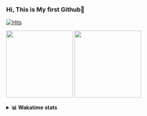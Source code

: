 ### Hi, This is My first Github👋
[![Hits](https://hits.seeyoufarm.com/api/count/incr/badge.svg?url=https%3A%2F%2Fgithub.com%2FJonghyun-Park1027&count_bg=%2379C83D&title_bg=%23555555&icon=&icon_color=%23E7E7E7&title=hits&edge_flat=false)](https://hits.seeyoufarm.com)
<br>

<!--[![Solved.ac Profile](http://mazassumnida.wtf/api/v2/generate_badge?boj=ppjjhh1027)](https://solved.ac/ppjjhh1027/)
-->
<p>
  <img height="180em" src="https://github-readme-stats-eight-rho-29.vercel.app/api?username=Jonghyun-Park1027&show_icons=true&include_all_commits=true&bg_color=30,e96443,904e95&title_color=fff&text_color=fff">
  <img height="180em" src="https://github-readme-stats-eight-rho-29.vercel.app/api/top-langs/?username=Jonghyun-Park1027&layout=compact&bg_color=30,e96443,904e95&title_color=fff&text_color=fff">


</p>
<details>
<summary><b>📊 Wakatime stats</b><br></summary>
<div>
<hr/>




<!--START_SECTION:waka-->
![Code Time](http://img.shields.io/badge/Code%20Time-380%20hrs%2015%20mins-blue)

![Profile Views](http://img.shields.io/badge/Profile%20Views-0-blue)

**🐱 My GitHub Data** 

> 📦 84.0 kB Used in GitHub's Storage 
 > 
> 🏆 141 Contributions in the Year 2023
 > 
> 🚫 Not Opted to Hire
 > 
> 📜 12 Public Repositories 
 > 
> 🔑 7 Private Repositories 
 > 
**I'm an Early 🐤** 

```text
🌞 Morning                38 commits          █████░░░░░░░░░░░░░░░░░░░░   18.63 % 
🌆 Daytime                107 commits         █████████████░░░░░░░░░░░░   52.45 % 
🌃 Evening                54 commits          ███████░░░░░░░░░░░░░░░░░░   26.47 % 
🌙 Night                  5 commits           █░░░░░░░░░░░░░░░░░░░░░░░░   02.45 % 
```
📅 **I'm Most Productive on Sunday** 

```text
Monday                   18 commits          ██░░░░░░░░░░░░░░░░░░░░░░░   08.82 % 
Tuesday                  36 commits          ████░░░░░░░░░░░░░░░░░░░░░   17.65 % 
Wednesday                14 commits          ██░░░░░░░░░░░░░░░░░░░░░░░   06.86 % 
Thursday                 13 commits          ██░░░░░░░░░░░░░░░░░░░░░░░   06.37 % 
Friday                   40 commits          █████░░░░░░░░░░░░░░░░░░░░   19.61 % 
Saturday                 40 commits          █████░░░░░░░░░░░░░░░░░░░░   19.61 % 
Sunday                   43 commits          █████░░░░░░░░░░░░░░░░░░░░   21.08 % 
```


📊 **This Week I Spent My Time On** 

```text
🕑︎ Time Zone: Asia/Seoul

💬 Programming Languages: 
Jupyter                  38 hrs 43 mins      █████████████████████████   99.65 % 
Python                   6 mins              ░░░░░░░░░░░░░░░░░░░░░░░░░   00.27 % 
CSV/TSV                  1 min               ░░░░░░░░░░░░░░░░░░░░░░░░░   00.04 % 
GitIgnore file           0 secs              ░░░░░░░░░░░░░░░░░░░░░░░░░   00.02 % 
PythonStub               0 secs              ░░░░░░░░░░░░░░░░░░░░░░░░░   00.02 % 

🔥 Editors: 
PyCharm                  38 hrs 51 mins      █████████████████████████   100.00 % 

🐱‍💻 Projects: 
competition1             23 hrs 14 mins      ███████████████░░░░░░░░░░   59.80 % 
Time_series              5 hrs 39 mins       ████░░░░░░░░░░░░░░░░░░░░░   14.56 % 
RF                       4 hrs 40 mins       ███░░░░░░░░░░░░░░░░░░░░░░   12.05 % 
Codingtest               2 hrs 15 mins       █░░░░░░░░░░░░░░░░░░░░░░░░   05.79 % 
Unknown Project          1 hr 33 mins        █░░░░░░░░░░░░░░░░░░░░░░░░   04.00 % 

💻 Operating System: 
Windows                  38 hrs 51 mins      █████████████████████████   100.00 % 
```

**I Mostly Code in Jupyter Notebook** 

```text
Jupyter Notebook         8 repos             ██████████████░░░░░░░░░░░   57.14 % 
HTML                     3 repos             █████░░░░░░░░░░░░░░░░░░░░   21.43 % 
Python                   2 repos             ████░░░░░░░░░░░░░░░░░░░░░   14.29 % 
R                        1 repo              ██░░░░░░░░░░░░░░░░░░░░░░░   07.14 % 
```




 Last Updated on 10/07/2023 18:38:02 UTC
<!--END_SECTION:waka-->
</details>



